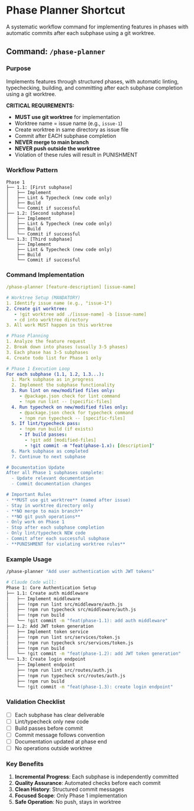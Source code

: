 # Phase Planner Shortcut

A systematic workflow command for implementing features in phases with automatic commits after each subphase using a git worktree.

## Command: `/phase-planner`

### Purpose
Implements features through structured phases, with automatic linting, typechecking, building, and committing after each subphase completion using a git worktree.

**CRITICAL REQUIREMENTS:**
- **MUST use git worktree** for implementation
- Worktree name = issue name (e.g., `issue-1`)
- Create worktree in same directory as issue file
- Commit after EACH subphase completion
- **NEVER merge to main branch**
- **NEVER push outside the worktree**
- Violation of these rules will result in PUNISHMENT

### Workflow Pattern
```
Phase 1
├── 1.1: [First subphase]
│   ├── Implement
│   ├── Lint & Typecheck (new code only)
│   ├── Build
│   └── Commit if successful
├── 1.2: [Second subphase]
│   ├── Implement
│   ├── Lint & Typecheck (new code only)
│   ├── Build
│   └── Commit if successful
└── 1.3: [Third subphase]
    ├── Implement
    ├── Lint & Typecheck (new code only)
    ├── Build
    └── Commit if successful
```

### Command Implementation

```yaml
/phase-planner [feature-description] [issue-name]

# Worktree Setup (MANDATORY)
1. Identify issue name (e.g., "issue-1")
2. Create git worktree:
   - !git worktree add ./[issue-name] -b [issue-name]
   - cd into worktree directory
3. All work MUST happen in this worktree

# Phase Planning
1. Analyze the feature request
2. Break down into phases (usually 3-5 phases)
3. Each phase has 3-5 subphases
4. Create todo list for Phase 1 only

# Phase 1 Execution Loop
For each subphase (1.1, 1.2, 1.3...):
  1. Mark subphase as in_progress
  2. Implement the subphase functionality
  3. Run lint on new/modified files only:
     - @package.json check for lint command
     - !npm run lint -- [specific-files]
  4. Run typecheck on new/modified files only:
     - @package.json check for typecheck command  
     - !npm run typecheck -- [specific-files]
  5. If lint/typecheck pass:
     - !npm run build (if exists)
     - If build passes:
       - !git add [modified-files]
       - !git commit -m "feat(phase-1.x): [description]"
  6. Mark subphase as completed
  7. Continue to next subphase

# Documentation Update
After all Phase 1 subphases complete:
  - Update relevant documentation
  - Commit documentation changes

# Important Rules
- **MUST use git worktree** (named after issue)
- Stay in worktree directory only
- **NO merge to main branch**
- **NO git push operations**
- Only work on Phase 1
- Stop after each subphase completion
- Only lint/typecheck NEW code
- Commit after each successful subphase
- **PUNISHMENT for violating worktree rules**
```

### Example Usage

```bash
/phase-planner "Add user authentication with JWT tokens"

# Claude Code will:
Phase 1: Core Authentication Setup
├── 1.1: Create auth middleware
│   ├── Implement middleware
│   ├── !npm run lint src/middleware/auth.js
│   ├── !npm run typecheck src/middleware/auth.js
│   ├── !npm run build
│   └── !git commit -m "feat(phase-1.1): add auth middleware"
├── 1.2: Add JWT token generation
│   ├── Implement token service
│   ├── !npm run lint src/services/token.js
│   ├── !npm run typecheck src/services/token.js
│   ├── !npm run build
│   └── !git commit -m "feat(phase-1.2): add JWT token generation"
└── 1.3: Create login endpoint
    ├── Implement endpoint
    ├── !npm run lint src/routes/auth.js
    ├── !npm run typecheck src/routes/auth.js
    ├── !npm run build
    └── !git commit -m "feat(phase-1.3): create login endpoint"
```

### Validation Checklist
- [ ] Each subphase has clear deliverable
- [ ] Lint/typecheck only new code
- [ ] Build passes before commit
- [ ] Commit message follows convention
- [ ] Documentation updated at phase end
- [ ] No operations outside worktree

### Key Benefits
1. **Incremental Progress**: Each subphase is independently committed
2. **Quality Assurance**: Automated checks before each commit
3. **Clean History**: Structured commit messages
4. **Focused Scope**: Only Phase 1 implementation
5. **Safe Operation**: No push, stays in worktree